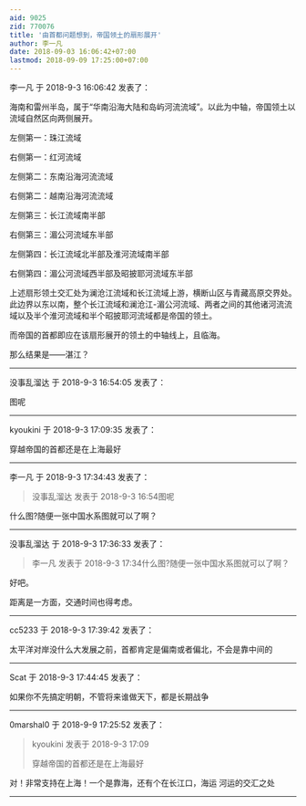 ```yaml
---
aid: 9025
zid: 770076
title: '由首都问题想到，帝国领土的扇形展开'
author: 李一凡
date: 2018-09-03 16:06:42+07:00
lastmod: 2018-09-09 17:25:00+07:00
---
```


李一凡 于 2018-9-3 16:06:42 发表了：

海南和雷州半岛，属于“华南沿海大陆和岛屿河流流域”。以此为中轴，帝国领土以流域自然区向两侧展开。

左侧第一：珠江流域

右侧第一：红河流域

左侧第二：东南沿海河流流域

右侧第二：越南沿海河流流域

左侧第三：长江流域南半部

右侧第三：湄公河流域东半部

左侧第四：长江流域北半部及淮河流域南半部

右侧第四：湄公河流域西半部及昭披耶河流域东半部

上述扇形领土交汇处为澜沧江流域和长江流域上游，横断山区与青藏高原交界处。此边界以东以南，整个长江流域和澜沧江-湄公河流域、两者之间的其他诸河流流域以及半个淮河流域和半个昭披耶河流域都是帝国的领土。

而帝国的首都即应在该扇形展开的领土的中轴线上，且临海。

那么结果是——湛江？

---------

没事乱溜达 于 2018-9-3 16:54:05 发表了：

图呢

---------

kyoukini 于 2018-9-3 17:09:35 发表了：

穿越帝国的首都还是在上海最好

---------

李一凡 于 2018-9-3 17:34:43 发表了：

> 没事乱溜达 发表于 2018-9-3 16:54图呢



什么图?随便一张中国水系图就可以了啊？

---------

没事乱溜达 于 2018-9-3 17:36:33 发表了：

> 李一凡 发表于 2018-9-3 17:34什么图?随便一张中国水系图就可以了啊？



好吧。

距离是一方面，交通时间也得考虑。

---------

cc5233 于 2018-9-3 17:39:42 发表了：

太平洋对岸没什么大发展之前，首都肯定是偏南或者偏北，不会是靠中间的

---------

Scat 于 2018-9-3 17:44:45 发表了：

如果你不先搞定明朝，不管将来谁做天下，都是长期战争

---------

0marshal0 于 2018-9-9 17:25:52 发表了：

> kyoukini 发表于 2018-9-3 17:09
> 
> 穿越帝国的首都还是在上海最好



对！非常支持在上海！一个是靠海，还有个在长江口，海运 河运的交汇之处

---------

